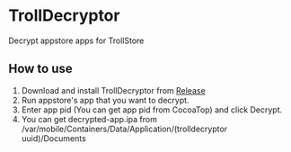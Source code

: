 # TrollDecryptor
Decrypt appstore apps for TrollStore

## How to use
1. Download and install TrollDecryptor from [Release](https://github.com/wh1te4ever/TrollDecryptor/releases)
2. Run appstore's app that you want to decrypt.
3. Enter app pid (You can get app pid from CocoaTop) and click Decrypt.
4. You can get decrypted-app.ipa from /var/mobile/Containers/Data/Application/(trolldecryptor uuid)/Documents